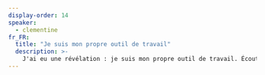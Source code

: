 ```yaml
---
display-order: 14
speaker:
  - clementine
fr_FR:
  title: "Je suis mon propre outil de travail"
  description: >-
    J'ai eu une révélation : je suis mon propre outil de travail. Écouter mes émotions et celles de mes collaborateurs fait partie intégrante de mon boulot. Car il existe pour chacun de nous des facteurs qui influent nos actions, nos réflexions, perturbent nos trajectoires. Ça peut sembler naïf et pourtant c'est très sérieux. Ça permet juste de travailler ensemble.
---
```

